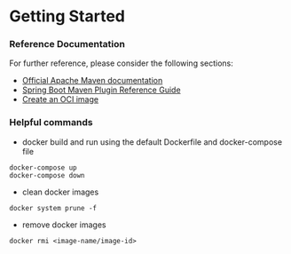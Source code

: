# Getting Started

### Reference Documentation
For further reference, please consider the following sections:

* [Official Apache Maven documentation](https://maven.apache.org/guides/index.html)
* [Spring Boot Maven Plugin Reference Guide](https://docs.spring.io/spring-boot/docs/2.4.3/maven-plugin/reference/html/)
* [Create an OCI image](https://docs.spring.io/spring-boot/docs/2.4.3/maven-plugin/reference/html/#build-image)

### Helpful commands

* docker build and run using the default Dockerfile and docker-compose file
```
docker-compose up
docker-compose down
```

* clean docker images
```
docker system prune -f
```

* remove docker images
```
docker rmi <image-name/image-id>
```